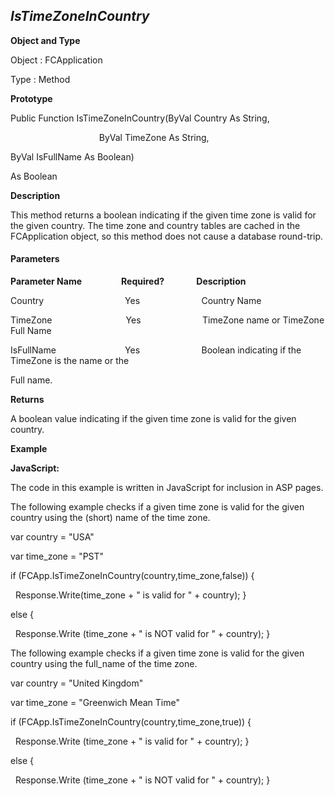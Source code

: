 _IsTimeZoneInCountry_
---------------------

**Object and Type**

Object : FCApplication

Type : Method

**Prototype**

Public Function IsTimeZoneInCountry(ByVal Country As String,

                                    ByVal TimeZone As String,

ByVal IsFullName As Boolean)

As Boolean

**Description**

This method returns a boolean indicating if the given time zone is valid for the given country. The time zone and country tables are cached in the FCApplication object, so this method does not cause a database round-trip.

#### Parameters
**Parameter Name**                **Required?**             **Description**

Country                                 Yes                         Country Name

TimeZone                              Yes                         TimeZone name or TimeZone Full Name

IsFullName                            Yes                         Boolean indicating if the TimeZone is the name or the

Full name.

**Returns**

A boolean value indicating if the given time zone is valid for the given country.

**Example**

**JavaScript:**

The code in this example is written in JavaScript for inclusion in ASP pages.

The following example checks if a given time zone is valid for the given country using the (short) name of the time zone.

var country = "USA"

var time_zone = "PST"

if (FCApp.IsTimeZoneInCountry(country,time_zone,false)) {

  Response.Write(time_zone + " is valid for " + country); }

else {

  Response.Write (time_zone + " is NOT valid for " + country); }

The following example checks if a given time zone is valid for the given country using the full_name of the time zone.

var country = "United Kingdom"

var time_zone = "Greenwich Mean Time"

if (FCApp.IsTimeZoneInCountry(country,time_zone,true)) {

  Response.Write (time_zone + " is valid for " + country); }

else {

  Response.Write (time_zone + " is NOT valid for " + country); }